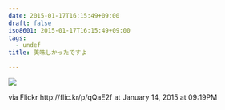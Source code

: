 ```yaml
---
date: 2015-01-17T16:15:49+09:00
draft: false
iso8601: 2015-01-17T16:15:49+09:00
tags:
  - undef
title: 美味しかったですよ

---
```


<div><img src='https://farm8.staticflickr.com/7524/16297638152_be720479fc_b.jpg' style='max-width:600px;' /><br/><div><p></p>
<p>via Flickr http://flic.kr/p/qQaE2f at January 14, 2015 at 09:19PM</p></div></div>
    	